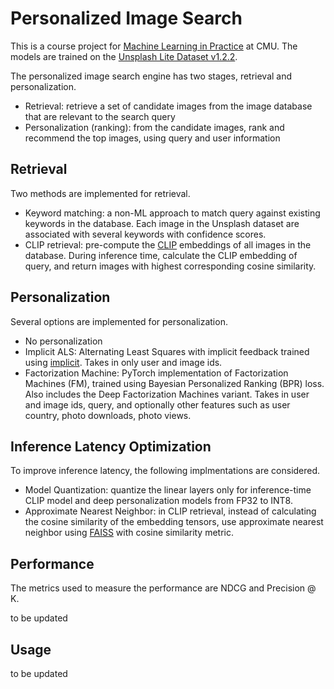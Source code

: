 # Personalized Image Search 

This is a course project for [Machine Learning in Practice](https://www.cs.cmu.edu/~smithv/10718/) at CMU. The models are trained on the [Unsplash Lite Dataset v1.2.2](https://github.com/unsplash/datasets/tree/1.2.2).

The personalized image search engine has two stages, retrieval and personalization.
- Retrieval: retrieve a set of candidate images from the image database that are relevant to the search query
- Personalization (ranking): from the candidate images, rank and recommend the top images, using query and user information

## Retrieval

Two methods are implemented for retrieval.
- Keyword matching: a non-ML approach to match query against existing keywords in the database. Each image in the Unsplash dataset are associated with several keywords with confidence scores.
- CLIP retrieval: pre-compute the [CLIP](https://github.com/openai/CLIP) embeddings of all images in the database. During inference time, calculate the CLIP embedding of query, and return images with highest corresponding cosine similarity.

## Personalization

Several options are implemented for personalization.
- No personalization
- Implicit ALS: Alternating Least Squares with implicit feedback trained using [implicit](https://github.com/benfred/implicit). Takes in only user and image ids.
- Factorization Machine: PyTorch implementation of Factorization Machines (FM), trained using Bayesian Personalized Ranking (BPR) loss. Also includes the Deep Factorization Machines variant. Takes in user and image ids, query, and optionally other features such as user country, photo downloads, photo views.

## Inference Latency Optimization

To improve inference latency, the following implmentations are considered.
- Model Quantization: quantize the linear layers only for inference-time CLIP model and deep personalization models from FP32 to INT8.
- Approximate Nearest Neighbor: in CLIP retrieval, instead of calculating the cosine similarity of the embedding tensors, use approximate nearest neighbor using [FAISS](https://github.com/facebookresearch/faiss) with cosine similarity metric.

## Performance

The metrics used to measure the performance are NDCG and Precision @ K.

to be updated

## Usage

to be updated
